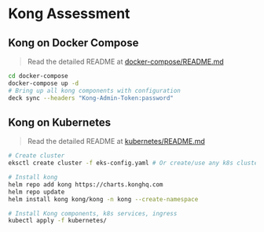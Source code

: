 # Kong Assessment

## Kong on Docker Compose

> Read the detailed README at [docker-compose/README.md](docker-compose/README.md)

```bash
cd docker-compose
docker-compose up -d
# Bring up all kong components with configuration
deck sync --headers "Kong-Admin-Token:password"
```

## Kong on Kubernetes

> Read the detailed README at [kubernetes/README.md](kubernetes/README.md)

```bash
# Create cluster
eksctl create cluster -f eks-config.yaml # Or create/use any k8s cluster

# Install kong
helm repo add kong https://charts.konghq.com
helm repo update
helm install kong kong/kong -n kong --create-namespace

# Install Kong components, k8s services, ingress
kubectl apply -f kubernetes/
```